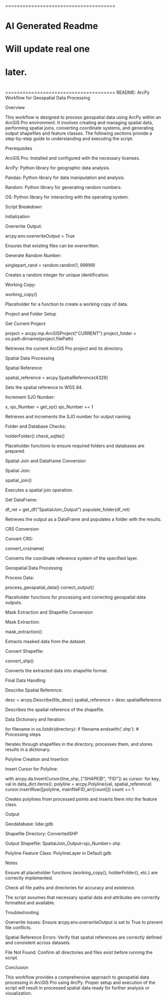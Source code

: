 ======================================
#         AI Generated Readme        #
#         Will update real one       #
#         later.                     #
#                                    #
#                                    #
======================================
README: ArcPy Workflow for Geospatial Data Processing

Overview

This workflow is designed to process geospatial data using ArcPy within an ArcGIS Pro environment. It involves creating and managing spatial data, performing spatial joins, converting coordinate systems, and generating output shapefiles and feature classes. The following sections provide a step-by-step guide to understanding and executing the script.

Prerequisites

ArcGIS Pro: Installed and configured with the necessary licenses.

ArcPy: Python library for geographic data analysis.

Pandas: Python library for data manipulation and analysis.

Random: Python library for generating random numbers.

OS: Python library for interacting with the operating system.

Script Breakdown

Initialization

Overwrite Output:

arcpy.env.overwriteOutput = True

Ensures that existing files can be overwritten.

Generate Random Number:

singlepart_rand = random.randint(1, 99999)

Creates a random integer for unique identification.

Working Copy:

working_copy()

Placeholder for a function to create a working copy of data.

Project and Folder Setup

Get Current Project:

project = arcpy.mp.ArcGISProject("CURRENT")
project_folder = os.path.dirname(project.filePath)

Retrieves the current ArcGIS Pro project and its directory.

Spatial Data Processing

Spatial Reference:

spatial_reference = arcpy.SpatialReference(4326)

Sets the spatial reference to WGS 84.

Increment SJO Number:

x, sjo_Number = get_sp()
sjo_Number += 1

Retrieves and increments the SJO number for output naming.

Folder and Database Checks:

holderFolder()
check_sqlite()

Placeholder functions to ensure required folders and databases are prepared.

Spatial Join and Dataframe Conversion

Spatial Join:

spatial_join()

Executes a spatial join operation.

Get DataFrame:

df_ret = get_df("SpatialJoin_Output")
populate_folder(df_ret)

Retrieves the output as a DataFrame and populates a folder with the results.

CRS Conversion

Convert CRS:

convert_crs(name)

Converts the coordinate reference system of the specified layer.

Geospatial Data Processing

Process Data:

process_geospatial_data()
correct_output()

Placeholder functions for processing and correcting geospatial data outputs.

Mask Extraction and Shapefile Conversion

Mask Extraction:

mask_extraction()

Extracts masked data from the dataset.

Convert Shapefile:

convert_shp()

Converts the extracted data into shapefile format.

Final Data Handling

Describe Spatial Reference:

desc = arcpy.Describe(file_desc)
spatial_reference = desc.spatialReference

Describes the spatial reference of the shapefile.

Data Dictionary and Iteration:

for filename in os.listdir(directory):
    if filename.endswith('.shp'):
        # Processing steps

Iterates through shapefiles in the directory, processes them, and stores results in a dictionary.

Polyline Creation and Insertion

Insert Cursor for Polyline:

with arcpy.da.InsertCursor(line_shp, ["SHAPE@", "FID"]) as cursor:
    for key, val in data_dict.items():
        polyline = arcpy.Polyline(val, spatial_reference)
        cursor.insertRow([polyline, mainfileFID_arr[count]])
        count += 1

Creates polylines from processed points and inserts them into the feature class.

Output

Geodatabase: lidar.gdb

Shapefile Directory: ConvertedSHP

Output Shapefile: SpatialJoin_Output<sjo_Number>.shp

Polyline Feature Class: PolylineLayer in Default.gdb

Notes

Ensure all placeholder functions (working_copy(), holderFolder(), etc.) are correctly implemented.

Check all file paths and directories for accuracy and existence.

The script assumes that necessary spatial data and attributes are correctly formatted and available.

Troubleshooting

Overwrite Issues: Ensure arcpy.env.overwriteOutput is set to True to prevent file conflicts.

Spatial Reference Errors: Verify that spatial references are correctly defined and consistent across datasets.

File Not Found: Confirm all directories and files exist before running the script.

Conclusion

This workflow provides a comprehensive approach to geospatial data processing in ArcGIS Pro using ArcPy. Proper setup and execution of the script will result in processed spatial data ready for further analysis or visualization.
